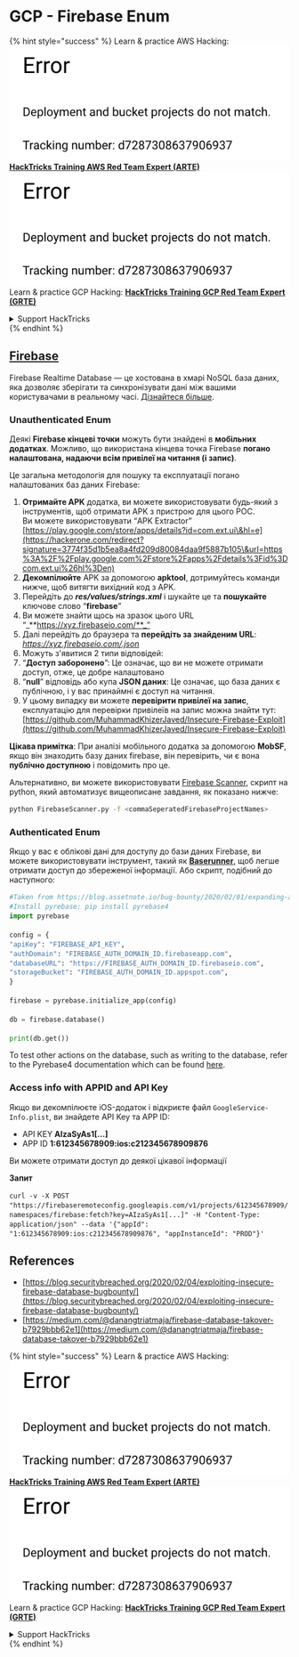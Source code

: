 # GCP - Firebase Enum

{% hint style="success" %}
Learn & practice AWS Hacking:<img src="../../../.gitbook/assets/image (1) (1).png" alt="" data-size="line">[**HackTricks Training AWS Red Team Expert (ARTE)**](https://training.hacktricks.xyz/courses/arte)<img src="../../../.gitbook/assets/image (1) (1).png" alt="" data-size="line">\
Learn & practice GCP Hacking: <img src="../../../.gitbook/assets/image (2).png" alt="" data-size="line">[**HackTricks Training GCP Red Team Expert (GRTE)**<img src="../../../.gitbook/assets/image (2).png" alt="" data-size="line">](https://training.hacktricks.xyz/courses/grte)

<details>

<summary>Support HackTricks</summary>

* Check the [**subscription plans**](https://github.com/sponsors/carlospolop)!
* **Join the** 💬 [**Discord group**](https://discord.gg/hRep4RUj7f) or the [**telegram group**](https://t.me/peass) or **follow** us on **Twitter** 🐦 [**@hacktricks\_live**](https://twitter.com/hacktricks\_live)**.**
* **Share hacking tricks by submitting PRs to the** [**HackTricks**](https://github.com/carlospolop/hacktricks) and [**HackTricks Cloud**](https://github.com/carlospolop/hacktricks-cloud) github repos.

</details>
{% endhint %}

## [Firebase](https://cloud.google.com/sdk/gcloud/reference/firebase/)

Firebase Realtime Database — це хостована в хмарі NoSQL база даних, яка дозволяє зберігати та синхронізувати дані між вашими користувачами в реальному часі. [Дізнайтеся більше](https://firebase.google.com/products/realtime-database/).

### Unauthenticated Enum

Деякі **Firebase кінцеві точки** можуть бути знайдені в **мобільних додатках**. Можливо, що використана кінцева точка Firebase **погано налаштована, надаючи всім привілеї на читання (і запис)**.

Це загальна методологія для пошуку та експлуатації погано налаштованих баз даних Firebase:

1. **Отримайте APK** додатка, ви можете використовувати будь-який з інструментів, щоб отримати APK з пристрою для цього POC.\
Ви можете використовувати “APK Extractor” [https://play.google.com/store/apps/details?id=com.ext.ui\&hl=e](https://hackerone.com/redirect?signature=3774f35d1b5ea8a4fd209d80084daa9f5887b105\&url=https%3A%2F%2Fplay.google.com%2Fstore%2Fapps%2Fdetails%3Fid%3Dcom.ext.ui%26hl%3Den)
2. **Декомпілюйте** APK за допомогою **apktool**, дотримуйтесь команди нижче, щоб витягти вихідний код з APK.
3. Перейдіть до _**res/values/strings.xml**_ і шукайте це та **пошукайте** ключове слово “**firebase**”
4. Ви можете знайти щось на зразок цього URL “_**https://xyz.firebaseio.com/**_”
5. Далі перейдіть до браузера та **перейдіть за знайденим URL**: _https://xyz.firebaseio.com/.json_
6. Можуть з'явитися 2 типи відповідей:
1. “**Доступ заборонено**”: Це означає, що ви не можете отримати доступ, отже, це добре налаштовано
2. “**null**” відповідь або купа **JSON даних**: Це означає, що база даних є публічною, і у вас принаймні є доступ на читання.
1. У цьому випадку ви можете **перевірити привілеї на запис**, експлуатацію для перевірки привілеїв на запис можна знайти тут: [https://github.com/MuhammadKhizerJaved/Insecure-Firebase-Exploit](https://github.com/MuhammadKhizerJaved/Insecure-Firebase-Exploit)

**Цікава примітка**: При аналізі мобільного додатка за допомогою **MobSF**, якщо він знаходить базу даних firebase, він перевірить, чи є вона **публічно доступною** і повідомить про це.

Альтернативно, ви можете використовувати [Firebase Scanner](https://github.com/shivsahni/FireBaseScanner), скрипт на python, який автоматизує вищеописане завдання, як показано нижче:
```bash
python FirebaseScanner.py -f <commaSeperatedFirebaseProjectNames>
```
### Authenticated Enum

Якщо у вас є облікові дані для доступу до бази даних Firebase, ви можете використовувати інструмент, такий як [**Baserunner**](https://github.com/iosiro/baserunner), щоб легше отримати доступ до збереженої інформації. Або скрипт, подібний до наступного:
```python
#Taken from https://blog.assetnote.io/bug-bounty/2020/02/01/expanding-attack-surface-react-native/
#Install pyrebase: pip install pyrebase4
import pyrebase

config = {
"apiKey": "FIREBASE_API_KEY",
"authDomain": "FIREBASE_AUTH_DOMAIN_ID.firebaseapp.com",
"databaseURL": "https://FIREBASE_AUTH_DOMAIN_ID.firebaseio.com",
"storageBucket": "FIREBASE_AUTH_DOMAIN_ID.appspot.com",
}

firebase = pyrebase.initialize_app(config)

db = firebase.database()

print(db.get())
```
To test other actions on the database, such as writing to the database, refer to the Pyrebase4 documentation which can be found [here](https://github.com/nhorvath/Pyrebase4).

### Access info with APPID and API Key <a href="#access-info-with-appid-and-api-key" id="access-info-with-appid-and-api-key"></a>

Якщо ви декомпілюєте iOS-додаток і відкриєте файл `GoogleService-Info.plist`, ви знайдете API Key та APP ID:

* API KEY **AIzaSyAs1\[...]**
* APP ID **1:612345678909:ios:c212345678909876**

Ви можете отримати доступ до деякої цікавої інформації

**Запит**

`curl -v -X POST "https://firebaseremoteconfig.googleapis.com/v1/projects/612345678909/namespaces/firebase:fetch?key=AIzaSyAs1[...]" -H "Content-Type: application/json" --data '{"appId": "1:612345678909:ios:c212345678909876", "appInstanceId": "PROD"}'`

## References <a href="#references" id="references"></a>

* ​[https://blog.securitybreached.org/2020/02/04/exploiting-insecure-firebase-database-bugbounty/](https://blog.securitybreached.org/2020/02/04/exploiting-insecure-firebase-database-bugbounty/)​
* ​[https://medium.com/@danangtriatmaja/firebase-database-takover-b7929bbb62e1](https://medium.com/@danangtriatmaja/firebase-database-takover-b7929bbb62e1)​

{% hint style="success" %}
Learn & practice AWS Hacking:<img src="../../../.gitbook/assets/image (1) (1).png" alt="" data-size="line">[**HackTricks Training AWS Red Team Expert (ARTE)**](https://training.hacktricks.xyz/courses/arte)<img src="../../../.gitbook/assets/image (1) (1).png" alt="" data-size="line">\
Learn & practice GCP Hacking: <img src="../../../.gitbook/assets/image (2).png" alt="" data-size="line">[**HackTricks Training GCP Red Team Expert (GRTE)**<img src="../../../.gitbook/assets/image (2).png" alt="" data-size="line">](https://training.hacktricks.xyz/courses/grte)

<details>

<summary>Support HackTricks</summary>

* Check the [**subscription plans**](https://github.com/sponsors/carlospolop)!
* **Join the** 💬 [**Discord group**](https://discord.gg/hRep4RUj7f) or the [**telegram group**](https://t.me/peass) or **follow** us on **Twitter** 🐦 [**@hacktricks\_live**](https://twitter.com/hacktricks\_live)**.**
* **Share hacking tricks by submitting PRs to the** [**HackTricks**](https://github.com/carlospolop/hacktricks) and [**HackTricks Cloud**](https://github.com/carlospolop/hacktricks-cloud) github repos.

</details>
{% endhint %}
